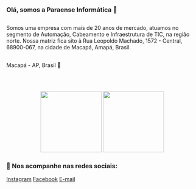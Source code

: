 ### Olá, somos a Paraense Informática 👋

##

Somos uma empresa com mais de 20 anos de mercado, atuamos no segmento de Automação, Cabeamento e Infraestrutura de TIC, na região norte.
Nossa matriz fica sito à Rua Leopoldo Machado, 1572 - Central, 68900-067, na cidade de Macapá, Amapá, Brasil.
##

Macapá - AP, Brasil 🏡 

##

<br/>

<p align="center">

<img height="160em" src="https://github-readme-streak-stats.herokuapp.com/?user=paraenseinformatica&show_icons=true&locale=en&layout=compact&theme=dark" />
<img height="160em" src="https://github-readme-stats.vercel.app/api?username=paraenseinformatica&theme=midnight-purple&show_icons=true"/>
</p>

<p align="center"></p>

### 📱 Nos acompanhe nas redes sociais:
  
<div> 
 <a href="#" target="_blank">Instagram</a> 
  <a href="#" target="_blank">Facebook</a>
  <a href = "mailto:comercial@paraenseinformatica.com.br">E-mail</a>
</div>


